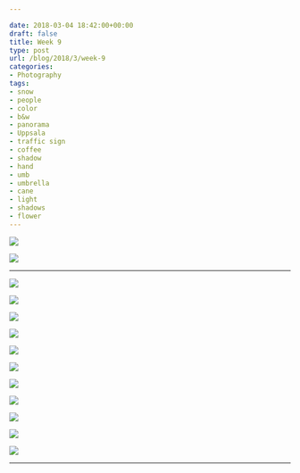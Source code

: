 ```yaml
---

date: 2018-03-04 18:42:00+00:00
draft: false
title: Week 9
type: post
url: /blog/2018/3/week-9
categories:
- Photography
tags:
- snow
- people
- color
- b&w
- panorama
- Uppsala
- traffic sign
- coffee
- shadow
- hand
- umb
- umbrella
- cane
- light
- shadows
- flower
---
```




  
![](/images/2018-03-04-20183week-9/IMG_4554.jpg)

  

  
![](/images/2018-03-04-20183week-9/IMG_4573.jpg)

  



* * *



  
![](/images/2018-03-04-20183week-9/IMG_4523.jpg)

  

  
![](/images/2018-03-04-20183week-9/IMG_4539.jpg)

  

  
![](/images/2018-03-04-20183week-9/IMG_4553.jpg)

  

  
![](/images/2018-03-04-20183week-9/IMG_4586.jpg)

  

  
![](/images/2018-03-04-20183week-9/IMG_4558.jpg)

  

  
![](/images/2018-03-04-20183week-9/IMG_4577.jpg)

  

  
![](/images/2018-03-04-20183week-9/IMG_4591.jpg)

  

  
![](/images/2018-03-04-20183week-9/IMG_4592.jpg)

  

  
![](/images/2018-03-04-20183week-9/IMG_4594.jpg)

  

  
![](/images/2018-03-04-20183week-9/IMG_4597.jpg)

  

  
![](/images/2018-03-04-20183week-9/IMG_4622.jpg)

  



* * *
